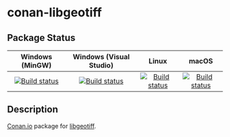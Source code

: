 # conan-libgeotiff

## Package Status

| Windows (MinGW) | Windows (Visual Studio) | Linux | macOS |
|:---------------:|:-----------------------:|:-----:|:-----:|
|[![Build status](https://ci.appveyor.com/api/projects/status/i39ikl0u2jed0w79/branch/testing%2F1.6.0?svg=true)](https://ci.appveyor.com/project/SpaceIm/conan-libgeotiff)|[![Build status](https://github.com/SpaceIm/conan-libgeotiff/workflows/.github/workflows/windows.yml/badge.svg?branch=testing%2F1.6.0)](https://github.com/SpaceIm/conan-libgeotiff/actions/workflows/windows.yml?query=branch%3Atesting%2F1.6.0)|[![Build status](https://github.com/SpaceIm/conan-libgeotiff/workflows/.github/workflows/linux.yml/badge.svg?branch=testing%2F1.6.0)](https://github.com/SpaceIm/conan-libgeotiff/actions/workflows/linux.yml?query=branch%3Atesting%2F1.6.0)|[![Build status](https://github.com/SpaceIm/conan-libgeotiff/workflows/.github/workflows/macos.yml/badge.svg?branch=testing%2F1.6.0)](https://github.com/SpaceIm/conan-libgeotiff/actions/workflows/macos.yml?query=branch%3Atesting%2F1.6.0)|

## Description

[Conan.io](https://conan.io) package for [libgeotiff](https://github.com/OSGeo/libgeotiff).
